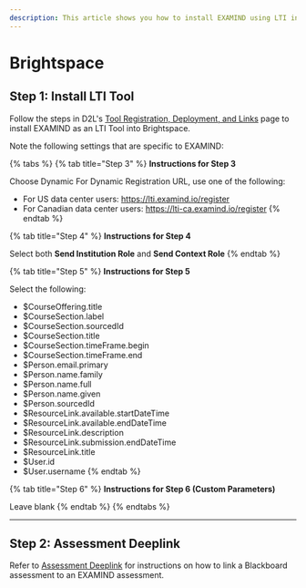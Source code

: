 ```yaml
---
description: This article shows you how to install EXAMIND using LTI in Brightspace.
---
```


# Brightspace

## Step 1: Install LTI Tool

Follow the steps in D2L's [Tool Registration, Deployment, and Links](https://community.d2l.com/brightspace/kb/articles/23662-tool-registration-deployment-and-links) page to install EXAMIND as an LTI Tool into Brightspace.

Note the following settings that are specific to EXAMIND:

{% tabs %}
{% tab title="Step 3" %}
**Instructions for Step 3**

Choose Dynamic For Dynamic Registration URL, use one of the following:

- For US data center users: https://lti.examind.io/register
- For Canadian data center users: https://lti-ca.examind.io/register
  {% endtab %}

{% tab title="Step 4" %}
**Instructions for Step 4**

Select both **Send Institution Role** and **Send Context Role**
{% endtab %}

{% tab title="Step 5" %}
**Instructions for Step 5**

Select the following:

- $CourseOffering.title
- $CourseSection.label
- $CourseSection.sourcedId
- $CourseSection.title
- $CourseSection.timeFrame.begin
- $CourseSection.timeFrame.end
- $Person.email.primary
- $Person.name.family
- $Person.name.full
- $Person.name.given
- $Person.sourcedId
- $ResourceLink.available.startDateTime
- $ResourceLink.available.endDateTime
- $ResourceLink.description
- $ResourceLink.submission.endDateTime
- $ResourceLink.title
- $User.id
- $User.username
  {% endtab %}

{% tab title="Step 6" %}
**Instructions for Step 6 (Custom Parameters)**

Leave blank
{% endtab %}
{% endtabs %}

---

## Step 2: Assessment Deeplink

Refer to [Assessment Deeplink](../../get-started/lms-integrated/assessment-deeplink.md#brightspace) for instructions on how to link a Blackboard assessment to an EXAMIND assessment.
